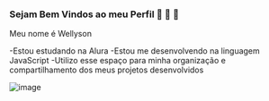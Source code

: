 ### Sejam Bem Vindos ao meu Perfil 💙 🌇 💙

Meu nome é Wellyson

-Estou estudando na Alura
-Estou me desenvolvendo na linguagem JavaScript
-Utilizo esse espaço para minha organização e
compartilhamento dos meus projetos desenvolvidos

![image](https://github.com/user-attachments/assets/bdfc4be0-4ff0-4e62-b066-0775114fbd01)
